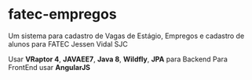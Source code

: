 fatec-empregos
==============

Um sistema para cadastro de Vagas de Estágio, Empregos e cadastro de alunos para FATEC Jessen Vidal SJC

Usar **VRaptor 4**, **JAVAEE7**, **Java 8**, **Wildfly**, **JPA** para Backend
Para FrontEnd usar **AngularJS**
